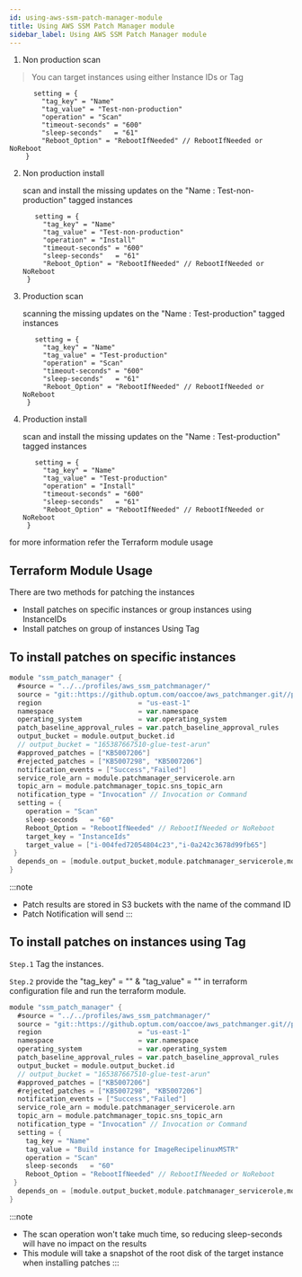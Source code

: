 ```yaml
---
id: using-aws-ssm-patch-manager-module
title: Using AWS SSM Patch Manager module
sidebar_label: Using AWS SSM Patch Manager module
---
```

1. Non production scan
   
> You can target instances using either Instance IDs or Tag

          setting = {
            "tag_key" = "Name"
            "tag_value" = "Test-non-production" 
            "operation" = "Scan" 
            "timeout-seconds" = "600"
            "sleep-seconds"   = "61"
            "Reboot_Option" = "RebootIfNeeded" // RebootIfNeeded or NoReboot
        }

2. Non production install

    scan and install the missing updates on the "Name : Test-non-production" tagged instances

          setting = {
            "tag_key" = "Name"
            "tag_value" = "Test-non-production" 
            "operation" = "Install" 
            "timeout-seconds" = "600"
            "sleep-seconds"   = "61"
            "Reboot_Option" = "RebootIfNeeded" // RebootIfNeeded or NoReboot
        }
3. Production scan

    scanning the missing updates on the "Name : Test-production" tagged instances

          setting = {
            "tag_key" = "Name"
            "tag_value" = "Test-production" 
            "operation" = "Scan" 
            "timeout-seconds" = "600"
            "sleep-seconds"   = "61"
            "Reboot_Option" = "RebootIfNeeded" // RebootIfNeeded or NoReboot
        }
4. Production install

    scan and install the missing updates on the "Name : Test-production" tagged instances

          setting = {
            "tag_key" = "Name"
            "tag_value" = "Test-production" 
            "operation" = "Install" 
            "timeout-seconds" = "600"
            "sleep-seconds"   = "61"
            "Reboot_Option" = "RebootIfNeeded" // RebootIfNeeded or NoReboot
        }


for more information refer the Terraform module usage

## Terraform Module Usage

There are two methods for patching the instances
-   Install patches on specific instances or group instances using InstanceIDs
-   Install patches on group of instances Using Tag 

## To install patches on specific instances

``` go
module "ssm_patch_manager" {
  #source = "../../profiles/aws_ssm_patchmanager/"
  source = "git::https://github.optum.com/oaccoe/aws_patchmanger.git//profiles/aws_ssm_patchmanager"
  region                        = "us-east-1"
  namespace                     = var.namespace
  operating_system              = var.operating_system
  patch_baseline_approval_rules = var.patch_baseline_approval_rules
  output_bucket = module.output_bucket.id
  // output_bucket = "165387667510-glue-test-arun"
  #approved_patches = ["KB5007206"]
  #rejected_patches = ["KB5007298", "KB5007206"]
  notification_events = ["Success","Failed"]
  service_role_arn = module.patchmanager_servicerole.arn
  topic_arn = module.patchmanager_topic.sns_topic_arn
  notification_type = "Invocation" // Invocation or Command
  setting = {
    operation = "Scan"
    sleep-seconds   = "60"
    Reboot_Option = "RebootIfNeeded" // RebootIfNeeded or NoReboot
    target_key = "InstanceIds"
    target_value = ["i-004fed72054804c23","i-0a242c3678d99fb65"]
 }
  depends_on = [module.output_bucket,module.patchmanager_servicerole,module.patchmanager_topic]
}
```

:::note
- Patch results are stored in S3 buckets with the name of the command ID
- Patch Notification will send 
:::

## To install patches on instances using Tag

```Step.1``` Tag the instances.

```Step.2``` provide the "tag_key" = "" & "tag_value" = "" in terraform configuration file and run the terraform module.

``` go
module "ssm_patch_manager" {
  #source = "../../profiles/aws_ssm_patchmanager/"
  source = "git::https://github.optum.com/oaccoe/aws_patchmanger.git//profiles/aws_ssm_patchmanager"
  region                        = "us-east-1"
  namespace                     = var.namespace
  operating_system              = var.operating_system
  patch_baseline_approval_rules = var.patch_baseline_approval_rules
  output_bucket = module.output_bucket.id
  // output_bucket = "165387667510-glue-test-arun"
  #approved_patches = ["KB5007206"]
  #rejected_patches = ["KB5007298", "KB5007206"]
  notification_events = ["Success","Failed"]
  service_role_arn = module.patchmanager_servicerole.arn
  topic_arn = module.patchmanager_topic.sns_topic_arn
  notification_type = "Invocation" // Invocation or Command
  setting = {
    tag_key = "Name"
    tag_value = "Build instance for ImageRecipelinuxMSTR"
    operation = "Scan"
    sleep-seconds   = "60"
    Reboot_Option = "RebootIfNeeded" // RebootIfNeeded or NoReboot
 }
  depends_on = [module.output_bucket,module.patchmanager_servicerole,module.patchmanager_topic]
}
```

:::note
- The scan operation won't take much time, so reducing sleep-seconds will have no impact on the results
- This module will take a snapshot of the root disk of the target instance when installing patches
:::





